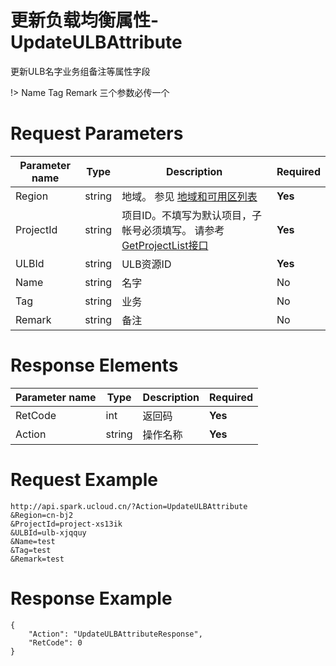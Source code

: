 # 更新负载均衡属性-UpdateULBAttribute

更新ULB名字业务组备注等属性字段

!> Name Tag Remark 三个参数必传一个

# Request Parameters
|Parameter name|Type|Description|Required|
|---|---|---|---|
|Region|string|地域。 参见 [地域和可用区列表](api/summary/regionlist)|**Yes**|
|ProjectId|string|项目ID。不填写为默认项目，子帐号必须填写。 请参考[GetProjectList接口](api/summary/get_project_list)|**Yes**|
|ULBId|string|ULB资源ID|**Yes**|
|Name|string|名字|No|
|Tag|string|业务|No|
|Remark|string|备注|No|

# Response Elements
|Parameter name|Type|Description|Required|
|---|---|---|---|
|RetCode|int|返回码|**Yes**|
|Action|string|操作名称|**Yes**|

# Request Example
```
http://api.spark.ucloud.cn/?Action=UpdateULBAttribute
&Region=cn-bj2
&ProjectId=project-xs13ik
&ULBId=ulb-xjqquy
&Name=test
&Tag=test
&Remark=test
```

# Response Example
```
{
    "Action": "UpdateULBAttributeResponse", 
    "RetCode": 0
}
```

